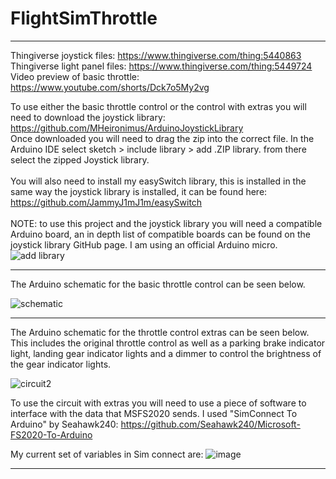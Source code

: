 # FlightSimThrottle

_____________________________________
Thingiverse joystick files: https://www.thingiverse.com/thing:5440863 <br/>
Thingiverse light panel files: https://www.thingiverse.com/thing:5449724 <br/>
Video preview of basic throttle: https://www.youtube.com/shorts/Dck7o5My2vg <br/>

To use either the basic throttle control or the control with extras you will need to download the joystick library: https://github.com/MHeironimus/ArduinoJoystickLibrary <br/>
Once downloaded you will need to drag the zip into the correct file. In the Arduino IDE select sketch > include library > add .ZIP library. from there select the zipped Joystick library. <br/>
<br/>
You will also need to install my easySwitch library, this is installed in the same way the joystick library is installed, it can be found here: https://github.com/JammyJ1mJ1m/easySwitch <br/>
<br/>
NOTE: to use this project and the joystick library you will need a compatible Arduino board, an in depth list of compatible boards can be found on the joystick library GitHub page. I am using an official Arduino micro.
![add library](https://user-images.githubusercontent.com/52784821/181112569-012a6443-702c-403d-8ca1-a49eeda75db4.png)

_____________________________________
The Arduino schematic for the basic throttle control can be seen below.

![schematic](https://user-images.githubusercontent.com/52784821/181105736-2a00b1b9-e485-41f2-888d-2ea1aba94c9e.png)

_____________________________________
The Arduino schematic for the throttle control extras can be seen below.<br/>
This includes the original throttle control as well as a parking brake indicator light, landing gear indicator lights and a dimmer to control the brightness of the gear indicator lights.

![circuit2](https://user-images.githubusercontent.com/52784821/181107426-8869a6a9-5150-49f3-a255-911e778de55f.png)


To use the circuit with extras you will need to use a piece of software to interface with the data that MSFS2020 sends. I used "SimConnect To Arduino" by Seahawk240: https://github.com/Seahawk240/Microsoft-FS2020-To-Arduino

My current set of variables in Sim connect are:
![image](https://user-images.githubusercontent.com/52784821/181108493-4c9022a5-d4a5-4d6b-9a97-7afe2dd84ba6.png)

_____________________________________
